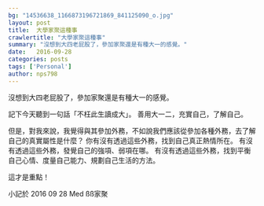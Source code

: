 ```yaml
---
bg: "14536638_1166873196721869_841125090_o.jpg"
layout: post
title:  大學家聚這種事
crawlertitle: "大學家聚這種事"
summary: "沒想到大四老屁股了，參加家聚還是有種大一的感覺。"
date:   2016-09-28
categories: posts
tags: ['Personal']
author: nps798
---
```


沒想到大四老屁股了，參加家聚還是有種大一的感覺。

記下今天聽到一句話「不枉此生讀成大」。
善用大一二，充實自己，了解自己。

但是，對我來說，我覺得與其參加外務，不如說我們應該從參加各種外務，去了解自己的真實屬性是什麼？
你有沒有透過這些外務，找到自己真正熱情所在。
有沒有透過這些外務，發覺自己的強項、弱項在哪。
有沒有透過這些外務，找到平衡自己心情、度量自己能力、規劃自己生活的方法。

這才是重點！

小記於 2016 09 28 Med ßß家聚






